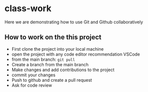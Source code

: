 # class-work
Here we are demonstrating how to use Git and  Github collaboratively


## How to work on the this project
- First clone the project into your local machine
- open the project with any code editor recommendation VSCode
- from the main branch: `git pull`
- Create a branch from the main branch
- Make changes and add contributions to the project
- commit your changes
- Push to github and create a pull request
- Ask for code review 